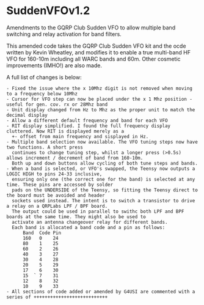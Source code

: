 # SuddenVFOv1.2
Amendments to the GQRP Club Sudden VFO to allow multiple band switching and relay activation for band filters.

This amended code takes the GQRP Club Sudden VFO kit and the ocde written by Kevin Wheatley, and modifies it to enable a true multi-band HF VFO for 160-10m
including all WARC bands and 60m. Other cosmetic improvements (IMHO!) are also made.

A full list of changes is below:

    - Fixed the issue where the x 10Mhz digit is not removed when moving to a frequency below 10Mhz
    - Cursor for VFO step can now be placed under the x 1 Mhz position - useful for gen. cov. rx or 28Mhz band
    - Unit display changed from Hz to Mhz as the proper unit to match the decimal display
    - Allow a different default frequency and band for each VFO
    - RIT display simplified. I found the full frequency display cluttered. Now RIT is displayed merely as a 
      +- offset from main frequency and sisplayed in Hz.
    - Multiple band selection now available. The VFO tuning steps now have two functions. A short press 
      continues to change tuning step, whilst a longer press (>0.5s) allows increment / decrement of band from 160-10m.
      Both up and down buttons allow cycling of both tune steps and bands.
    - When a band is selected, or VFO's swapped, the Teensy now outputs a LOGIC HIGH to pins 24-33 inclusive, 
      ensuring only one (the correct one for the band) is selected at any time. These pins are accessed by solder
      pads on the UNDERSIDE of the Teensy, so fitting the Teensy direct to the board must be avoided and header
      sockets used instead. The intent is to switch a transistor to drive a relay on a QRPLabs LPF / BPF board.
      The output could be used in parallel to swithc both LPF and BPF boards at the same time. They might also be used to
      activate an antenna changeover relay for different bands.
      Each band is allocated a band code and a pin as follows:
          Band  Code Pin
          160   0    24
          80    1    25
          60    2    26
          40    3    27
          30    4    28
          20    5    29
          17    6    30
          15  ` 7    31
          12    8    32
          10    9    33
    - All sections of code added or amended by G4USI are commented with a series of +++++++++++++++++++++++++++      
